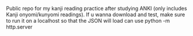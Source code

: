Public repo for my kanji reading practice after studying ANKI (only includes Kanji onyomi/kunyomi readings).
If u wanna download and test, make sure to run it on a localhost so that the JSON will load
can use python -m http.server
